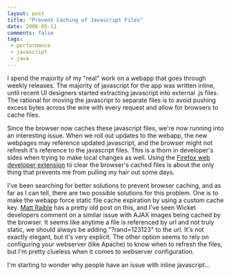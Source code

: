 ```yaml
---
layout: post
title: "Prevent Caching of Javascript Files"
date: 2006-05-11
comments: false
tags:
 - performance
 - javascript
 - java
---
```


I spend the majority of my "real" work on a webapp that goes through weekly releases. The majority of javascript for the app was written inline, until recent UI designers started extracting javascript into external .js files. The rational for moving the javascript to separate files is to avoid pushing excess bytes across the wire with every request and allow for browsers to cache files.



Since the browser now caches these javascript files, we're now running into an interesting issue. When we roll out updates to the webapp, the new webpages may reference updated javascript, and the browser might not refresh it's reference to the javascript files. This is a thorn in developer's sides when trying to make local changes as well. Using the [Firefox web developer extension](http://chrispederick.com/work/webdeveloper/) to clear the browser's cached files is about the only thing that prevents me from pulling my hair out some days.



I've been searching for better solutions to prevent browser caching, and as far as I can tell, there are two possible solutions for this problem. One is to make the webapp force static file cache expiration by using a custom cache key. [Matt Raible](http://www.raibledesigns.com/page/rd/20030714#prevent_caching_of_javascript_and) has a pretty old post on this, and I've seen Wicket developers comment on a similar issue with AJAX images being cached by the browser. It seems like anytime a file is referenced by url and not truly static, we should always be adding "?rand=123123" to the url. It's not exactly elegant, but it's very explicit. The other option seems to rely on configuring your webserver (like Apache) to know when to refresh the files, but I'm pretty clueless when it comes to webserver configuration.



I'm starting to wonder why people have an issue with inline javascript...

